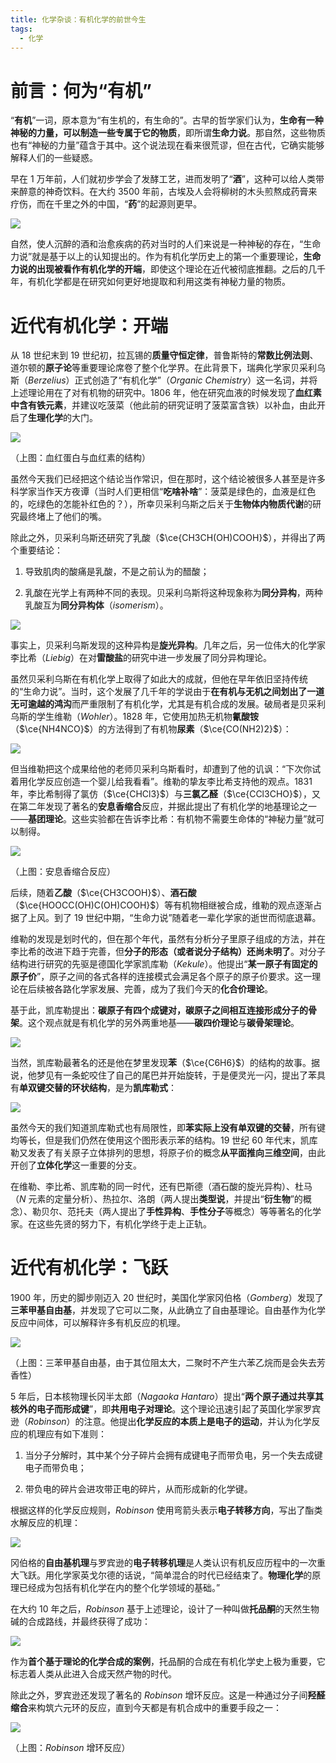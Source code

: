 ```yaml
---
title: 化学杂谈：有机化学的前世今生
tags:
  - 化学
---
```

# 前言：何为“有机”

“**有机**”一词，原本意为“有生机的，有生命的”。古早的哲学家们认为，**生命有一种神秘的力量，可以制造一些专属于它的物质**，即所谓**生命力说**。那自然，这些物质也有“神秘的力量”蕴含于其中。这个说法现在看来很荒谬，但在古代，它确实能够解释人们的一些疑惑。

早在 $1$ 万年前，人们就初步学会了发酵工艺，进而发明了“**酒**”，这种可以给人类带来醉意的神奇饮料。在大约 $3500$ 年前，古埃及人会将柳树的木头煎熬成药膏来疗伤，而在千里之外的中国，“**药**”的起源则更早。

![](https://cdn.luogu.com.cn/upload/image_hosting/wj3pahu5.png)

自然，使人沉醉的酒和治愈疾病的药对当时的人们来说是一种神秘的存在，“生命力说”就是基于以上的认知提出的。作为有机化学历史上的第一个重要理论，**生命力说的出现被看作有机化学的开端**，即使这个理论在近代被彻底推翻。之后的几千年，有机化学都是在研究如何更好地提取和利用这类有神秘力量的物质。

# 近代有机化学：开端

从 $18$ 世纪末到 $19$ 世纪初，拉瓦锡的**质量守恒定律**，普鲁斯特的**常数比例法则**、道尔顿的**原子论**等重要理论席卷了整个化学界。在此背景下，瑞典化学家贝采利乌斯（$Berzelius$）正式创造了“有机化学”（$Organic~Chemistry$）这一名词，并将上述理论用在了对有机物的研究中。$1806$ 年，他在研究血液的时候发现了**血红素中含有铁元素**，并建议吃菠菜（他此前的研究证明了菠菜富含铁）以补血，由此开启了**生理化学**的大门。

![](https://cdn.luogu.com.cn/upload/image_hosting/zza46x8o.png)

（上图：血红蛋白与血红素的结构）

虽然今天我们已经把这个结论当作常识，但在那时，这个结论被很多人甚至是许多科学家当作天方夜谭（当时人们更相信“**吃啥补啥**”：菠菜是绿色的，血液是红色的，吃绿色的怎能补红色的？），所幸贝采利乌斯之后关于**生物体内物质代谢**的研究最终堵上了他们的嘴。

除此之外，贝采利乌斯还研究了乳酸（$\ce{CH3CH(OH)COOH}$），并得出了两个重要结论：

1. 导致肌肉的酸痛是乳酸，不是之前认为的醋酸；

2. 乳酸在光学上有两种不同的表现。贝采利乌斯将这种现象称为**同分异构**，两种乳酸互为**同分异构体**（$isomerism$）。

![](https://cdn.luogu.com.cn/upload/image_hosting/8zsfcv9n.png)

事实上，贝采利乌斯发现的这种异构是**旋光异构**。几年之后，另一位伟大的化学家李比希（$Liebig$）在对**雷酸盐**的研究中进一步发展了同分异构理论。

虽然贝采利乌斯在有机化学上取得了如此大的成就，但他在早年依旧坚持传统的“生命力说”。当时，这个发展了几千年的学说由于**在有机与无机之间划出了一道无可逾越的鸿沟**而严重限制了有机化学，尤其是有机合成的发展。破局者是贝采利乌斯的学生维勒（$Wohler$）。$1828$ 年，它使用加热无机物**氰酸铵**（$\ce{NH4NCO}$）的方法得到了有机物**尿素**（$\ce{CO(NH2)2}$）：

![](https://cdn.luogu.com.cn/upload/image_hosting/dytlxrwi.png)

但当维勒把这个成果给他的老师贝采利乌斯看时，却遭到了他的讥讽：“下次你试着用化学反应创造一个婴儿给我看看”。维勒的挚友李比希支持他的观点。$1831$ 年，李比希制得了氯仿（$\ce{CHCl3}$）与**三氯乙醛**（$\ce{CCl3CHO}$），又在第二年发现了著名的**安息香缩合**反应，并据此提出了有机化学的地基理论之一——**基团理论**。这些实验都在告诉李比希：有机物不需要生命体的“神秘力量”就可以制得。

![](https://cdn.luogu.com.cn/upload/image_hosting/08t70y6r.png)

（上图：安息香缩合反应）

后续，随着**乙酸**（$\ce{CH3COOH}$）、**酒石酸**（$\ce{HOOCC(OH)C(OH)COOH}$）等有机物相继被合成，维勒的观点逐渐占据了上风。到了 $19$ 世纪中期，“生命力说”随着老一辈化学家的逝世而彻底退幕。

维勒的发现是划时代的，但在那个年代，虽然有分析分子里原子组成的方法，并在李比希的改进下趋于完善，但**分子的形态（或者说分子结构）还尚未明了**。对分子结构进行研究的先驱是德国化学家凯库勒（$Kekule$）。他提出“**某一原子有固定的原子价**”，原子之间的各式各样的连接模式会满足各个原子的原子价要求。这一理论在后续被各路化学家发展、完善，成为了我们今天的**化合价理论**。

基于此，凯库勒提出：**碳原子有四个成键对，碳原子之间相互连接形成分子的骨架**。这个观点就是有机化学的另外两重地基——**碳四价理论**与**碳骨架理论**。

![](https://cdn.luogu.com.cn/upload/image_hosting/h1fnosn6.png)

当然，凯库勒最著名的还是他在梦里发现**苯**（$\ce{C6H6}$）的结构的故事。据说，他梦见有一条蛇咬住了自己的尾巴并开始旋转，于是便灵光一闪，提出了苯具有**单双键交替的环状结构**，是为**凯库勒式**：

![](https://cdn.luogu.com.cn/upload/image_hosting/f9xtq5ce.png)

虽然今天的我们知道凯库勒式也有局限性，即**苯实际上没有单双键的交替**，所有键均等长，但是我们仍然在使用这个图形表示苯的结构。$19$ 世纪 $60$ 年代末，凯库勒又发表了有关原子立体排列的思想，将原子价的概念**从平面推向三维空间**，由此开创了**立体化学**这一重要的分支。

在维勒、李比希、凯库勒的同一时代，还有巴斯德（酒石酸的旋光异构）、杜马（$N$ 元素的定量分析）、热拉尔、洛朗（两人提出**类型说**，并提出“**衍生物**”的概念）、勒贝尔、范托夫（两人提出了**手性异构**、**手性分子**等概念）等等著名的化学家。在这些先贤的努力下，有机化学终于走上正轨。

# 近代有机化学：飞跃

$1900$ 年，历史的脚步刚迈入 $20$ 世纪时，美国化学家冈伯格（$Gomberg$）发现了**三苯甲基自由基**，并发现了它可以二聚，从此确立了自由基理论。自由基作为化学反应中间体，可以解释许多有机反应的机理。

![](https://cdn.luogu.com.cn/upload/image_hosting/azr6vjau.png)

（上图：三苯甲基自由基，由于其位阻太大，二聚时不产生六苯乙烷而是会失去芳香性）

$5$ 年后，日本核物理长冈半太郎（$Nagaoka~Hantaro$）提出“**两个原子通过共享其核外的电子而形成键**”，即**共用电子对理论**。这个理论迅速引起了英国化学家罗宾逊（$Robinson$）的注意。他提出**化学反应的本质上是电子的运动**，并认为化学反应的机理应有如下准则：

1. 当分子分解时，其中某个分子碎片会拥有成键电子而带负电，另一个失去成键电子而带负电；

2. 带负电的碎片会进攻带正电的碎片，从而形成新的化学键。

根据这样的化学反应规则，$Robinson$ 使用弯箭头表示**电子转移方向**，写出了酯类水解反应的机理：

![](https://cdn.luogu.com.cn/upload/image_hosting/9lcykat2.png)

冈伯格的**自由基机理**与罗宾逊的**电子转移机理**是人类认识有机反应历程中的一次重大飞跃。用化学家英戈尔德的话说，“简单混合的时代已经结束了。**物理化学**的原理已经成为包括有机化学在内的整个化学领域的基础。”

在大约 $10$ 年之后，$Robinson$ 基于上述理论，设计了一种叫做**托品酮**的天然生物碱的合成路线，并最终获得了成功：

![](https://cdn.luogu.com.cn/upload/image_hosting/gupx9czy.png)

作为**首个基于理论的化学合成的案例**，托品酮的合成在有机化学史上极为重要，它标志着人类从此进入合成天然产物的时代。

除此之外，罗宾逊还发现了著名的 $Robinson$ 增环反应。这是一种通过分子间**羟醛缩合**来构筑六元环的反应，直到今天都是有机合成中的重要手段之一：

![](https://cdn.luogu.com.cn/upload/image_hosting/wk6hrz81.png)

（上图：$Robinson$ 增环反应）